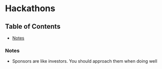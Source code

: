 # Hackathons

## Table of Contents

* [Notes](#notes)<br>

### Notes

- Sponsors are like investors. You should approach them when doing well

